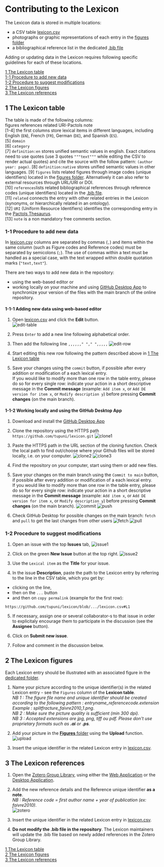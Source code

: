 # Contributing to the Lexicon
The Lexicon data is stored in multiple locations:
 - a CSV table [lexicon.csv](https://github.com/tupuni/lexicon/blob/main/lexicon.csv)
 - photographs or graphic representations of each entry in the [figures folder](https://github.com/tupuni/lexicon/blob/main/figures)
 - a bibliographical reference list in the dedicated [.bib file](https://github.com/tupuni/lexicon/blob/main/lexicon.bib)

Adding or updating data in the Lexicon requires following specific guidelines for each of these locations. 

[1 The Lexicon table](CONTRIBUTING.md#1-The-Lexicon-table)  
[1-1 Procedure to add new data](CONTRIBUTING.md#1-1-procedure-to-add-new-data)  
[1-2 Procedure to suggest modifications](CONTRIBUTING.md#1-2-procedure-to-suggest-modifications)  
[2 The Lexicon figures](CONTRIBUTING.md#2-The-Lexicon-figures)  
[3 The Lexicon references](CONTRIBUTING.md#3-The-Lexicon-references)  

## 1 The Lexicon table
The table is made of the following columns:  
figures	references	related	URI-Pactols	note  
[1-4] the first columns store lexical items in different languages, including English (`EN`), French (`FR`), German (`DE`), and Spanish (`ES`).  
[5] `domain`  
[6] `category`  
[7] `definition:en` stores unified semantic values in english. Exact citations need to use quotes (use 3 quotes `"""text"""` while editing the CSV to render actual quotes) and cite the source with the follow pattern: `(author year: page)`.
[8] `definition:native` stores unified semantic values in other languages.
[9] `figures` lists related figures through image codes (unique identifiers) located in the [figures folder](https://github.com/tupuni/lexicon/blob/main/figures). Alternatively it can also refer to external resources through URL/URI or DOI.  
[10] `references`lists related bibliographical references through reference codes (unique identifiers) located in the [.bib file](https://github.com/tupuni/lexicon/blob/main/lexicon.bib).  
[11] `related` connects the entry with other related entries in the Lexicon (synonyms, or hierarchically related in an ontology).  
[12] `URI` (Uniform Resource Identifiers) identifies the corresponding entry in the [Pactols Thesaurus](https://pactols.frantiq.fr/).  
[13] `note` is a non mandatory free comments section.  


### 1-1 Procedure to add new data
In [lexicon.csv](https://github.com/tupuni/lexicon/blob/main/lexicon.csv) columns are separated by commas (`,`) and items within the same column (such as Figure codes and Reference codes) must be separated by semicolons (`;`). The use of commas within a text must be handled as a special case, with the text wrapped within double quotation marks (`"text,text"`).

There are two ways to add new data in the repository: 
- using the web-based editor
or
- working locally on your machine and using [GitHub Desktop App](https://github.com/apps/desktop) to synchronize your version of the files with the main branch of the online repository.

#### 1-1-1 Adding new data using web-based editor 

1) Open [lexicon.csv](https://github.com/tupuni/lexicon/blob/main/lexicon.csv) and click the **Edit** button.  
![edit-table](archives/edit-table.png) 

2) Press `Enter` to add a new line following alphabetical order.  

3) Then add the following line
   `,,,,,," "," ",,,,,`
![edit-row](archives/edit-row.png) 

5) Start editing this new row following the pattern described above in [1 The Lexicon table](CONTRIBUTING.md#1-The-Lexicon-table)  
   
6) Save your changes using the `commit` button, if possible after every addition or modification of a each lexical entry.  
If you would like to modify more than one row in the table entry, please do so for every single row: indicate your action in a short descriptive message in the **Commit message** (example: `Add item x`, or `Add DE version for item x`, or `Modify description y`) before pressing **Commit changes** (on the main branch).

#### 1-1-2 Working locally and using the GitHub Desktop App

1) Download and install the [GitHub Desktop App](https://github.com/apps/desktop)

2) Clone the repository using the HTTPS path `https://github.com/tupuni/lexicon.git`
![clone1](archives/clone1.png) 

3) Paste the HTTPS path in the URL section of the cloning function. Check the local path to find out/choose where your Github files will be stored locally, i.e. on your computer.
![clone2](archives/clone2.png)
![clone3](archives/clone3.png)

4) Find the repository on your computer, start using them or add new files.

5) Save your changes on the main branch using the `Commit to main` button, if possible after every addition or modification of a each lexical entry.  
If you would like to modify more than one row in the table entry, please do so for every single row: indicate your action in a short descriptive message in the **Commit message** (example: `Add item x`, or `Add DE version for item x`, or `Modify description y`) before pressing **Commit changes** (on the main branch).
![commit](archives/commit.png)
![push](archives/push.png)

6) Check GitHub Desktop for possible changes on the main branch: `fetch` and `pull` to get the last changes from other users
![fetch](archives/fetch.png)
![pull](archives/pull.png)

### 1-2 Procedure to suggest modifications
1) Open an issue with the top **Issues** tab, 
![issue1](archives/issue1.png) 

2) Click on the green **New Issue** button at the top right.
![issue2](archives/issue2.png) 

3) Use the `Lexical item` as the **Title** for your issue.  

4) In the issue **Description**, paste the path to the Lexicon entry by referring to the line in the CSV table, which you get by:
- clicking on the line,
- then on the `...` button
- and then on `copy permalink`
(example for the first row):
```
https://github.com/tupuni/lexicon/blob/.../lexicon.csv#L1
```

5) If necessary, assign one or several collaborator-s to that issue in order to explicitaly encourage them to participate in the discussion (see the **Assignee** button).

7) Click on **Submit new issue**.

8) Follow and comment in the discussion below.

## 2 The Lexicon figures
Each Lexicon entry should be illustrated with an associated figure in the [dedicated folder](https://github.com/tupuni/lexicon/blob/main/figures).  

1) Name your picture according to the unique identifier(s) in the related Lexicon entry - see the `Figures` column of the **Lexicon table**.  
*NB 1 : The figure file name and unique identifier should be created according to the following pattern : entryname_referencecode.extension  
Example : splitfracture_faivre2010_1.png*.  
*NB 2 : Make sure the picture quality is sufficient (min 300 dpi).*  
*NB 3 : Accepted extensions are jpg, png, tiff ou pdf. Please don't use proprietary formats such as **.ai** or **.ps**.*

2) Add your picture in the [**Figures** folder](https://github.com/tupuni/lexicon/blob/main/figures) using the **Upload** function.
![upload](archives/upload.png) 

3) Insert the unique identifier in the related Lexicon entry in [lexicon.csv](https://github.com/tupuni/lexicon/blob/main/lexicon.csv).

## 3 The Lexicon references
1) Open the [Zotero Group Library](https://www.zotero.org/groups/5548572/lexicon), using either the [Web Application](https://www.zotero.org) or the [Desktop Application](https://www.zotero.org/support/installation).  

2) Add the new reference details and the Reference unique identifier **as a note**.  
*NB : Reference code = first author name + year of publication (ex: faivre2010)*.  
![zotero](archives/zotero.png) 

3) Insert the unique identifier in the related Lexicon entry in [lexicon.csv](https://github.com/tupuni/lexicon/blob/main/lexicon.csv).

4) **Do not modify the .bib file in the repository**. The Lexicon maintainers will update the .bib file based on newly added references in the Zotero Group Library.  

[1 The Lexicon table](CONTRIBUTING.md#1-The-Lexicon-table)  
[2 The Lexicon figures](CONTRIBUTING.md#2-The-Lexicon-figures)  
[3 The Lexicon references](CONTRIBUTING.md#3-The-Lexicon-references)  
